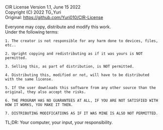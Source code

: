 CIR License
	Version 1.1, June 15 2022\
	Copyright (C) 2022 TG_Yuri\
	Original: https://github.com/Yuri010/CIR-License


Everyone may copy, distribute and modify this work.\
Under the following terms:

	1. The creator is not responsible for any harm done to devices, files, etc..

	2. Upright copying and redistributing as if it was yours is NOT permitted. 

	3. Selling this, as part of distribution, is NOT permitted.
	
	4. Distributing this, modified or not, will have to be distributed with the same license.

	5. If the user downloads this software from any other source than the original, they also accept the risks.

	6. THE PROGRAM HAS NO GUARANTEES AT ALL, IF YOU ARE NOT SATISFIED WITH HOW IT WORKS, YOU MAKE IT THEN.

	7. DISTRIBUTING MODIFICATIONS AS IF IT WAS MINE IS ALSO NOT PERMITTED.

TL;DR: Your computer, your input, your responsibility.
